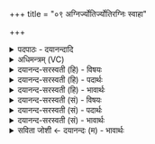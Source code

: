 +++
title = "०९ अग्निर्ज्योतिर्ज्योतिरग्निः स्वाहा"

+++
<details><summary>पदपाठः - दयानन्दादि</summary>

अ॒ग्निः। ज्योतिः॑। ज्योतिः॑। अ॒ग्निः। स्वाहा॑। सूर्य्यः॑। ज्योतिः॑। ज्योतिः॑। सूर्य्यः॑। स्वाहा॑। अ॒ग्निः। वर्च्चः॑। ज्योतिः॑। वर्च्चः॑। स्वाहा॑। सूर्य्यः॑। वर्च्चः॑। ज्योतिः॑। वर्च्चः॑। स्वाहा॑। ज्योतिः॑। सूर्य्यः॑। सूर्य्यः॑। ज्योतिः॑। स्वाहा॑। ९।
</details>

<details><summary>अधिमन्त्रम् (VC)</summary>

- अग्निसूर्यो देवते
- प्रजापतिर्ऋषिः
- पङ्क्तिः, याजुषी पङ्क्तिः
- पञ्चमः
</details>

<details><summary>दयानन्द-सरस्वती (हि) - विषयः</summary>

अग्नि और सूर्य्य कैसे हैं, इस विषय का उपदेश अगले मन्त्र में किया है ॥
</details>

<details><summary>दयानन्द-सरस्वती (हि) - पदार्थः</summary>

पदार्थान्वयभाषाः -  (अग्निः) परमेश्वर (स्वाहा) सत्य कथन करनेवाली वाणी को (ज्योतिः) जो विज्ञान प्रकाश से युक्त करके सब मनुष्यों के लिये विद्या को देता है, इसी प्रकार (अग्निः) जो प्रसिद्ध अग्नि (ज्योतिः) शिल्पविद्या साधनों के प्रकाश को देता है (सूर्यः) जो चराचर सब जगत् का आत्मा परमेश्वर (ज्योतिः) सब के आत्माओं में प्रकाश वा ज्ञान तथा सब विद्याओं का उपदेश करता है कि (स्वाहा) मनुष्य जैसा अपने हृदय से जानता हो, वैसे ही बोले तथा जो (सूर्यः) अपने प्रकाश से प्रेरणा का हेतु सूर्यलोक (ज्योतिः) मूर्तिमान् द्रव्यों का प्रकाश करता है (अग्निः) जो सब विद्याओं का प्रकाश करनेवाला परमेश्वर मनुष्यों के लिये (वर्च्चः) सब विद्याओं के अधिकरण चारों वेदों को प्रकट करता है। तथा जो (ज्योतिः) बिजुलीरूप से शरीर वा ब्रह्माण्ड में रहनेवाला अग्नि (वर्च्चः) विद्या और वृष्टि का हेतु है (सूर्यः) जो सब विद्याओं का प्रकाश करनेवाला जगदीश्वर सब मनुष्यों के लिये (स्वाहा) वेदवाणी से (वर्च्चः) सकल विद्याओं का प्रकाश और (ज्योतिः) बिजुली, सूर्य प्रसिद्ध और अग्नि नाम के तेज का प्रकाश करता है तथा जो (सूर्यः) सूर्यलोक भी (वर्च्चः) शरीर और आत्माओं के बल का प्रकाश करता है तथा जो (सूर्यः) प्राणवायु (वर्च्चः) सकल विद्या के प्रकाश करनेवाले ज्ञान को बढ़ाता है और (ज्योतिः) प्रकाशस्वरूप जगदीश्वर अच्छे प्रकार से हवन किये हुए पदार्थों को अपने रचे हुए पदार्थों में अपनी शक्ति से सर्वत्र फैलाता है, वही परमात्मा सब मनुष्यों का उपास्य देव और भौतिक अग्नि कार्य्यसिद्धि का साधन है ॥९॥
</details>

<details><summary>दयानन्द-सरस्वती (हि) - भावार्थः</summary>

भावार्थभाषाः -  स्वाहा शब्द का अर्थ निरुक्तकार की रीति से इस मन्त्र में ग्रहण किया है। अग्नि अर्थात् ईश्वर ने सामर्थ्य करके कारण से अग्नि आदि सब जगत् को उत्पन्न करके प्रकाशित किया है, उनमें से अग्नि अपने प्रकाश से आप वा और सब पदार्थों का प्रकाश करता है तथा परमेश्वर वेद के द्वारा सब विद्याओं का प्रकाश करता है। इसी प्रकार अग्नि और सूर्य भी शिल्पविद्या का प्रकाश करते हैं ॥९॥
</details>

<details><summary>दयानन्द-सरस्वती (सं) - विषयः</summary>

अथाग्निसूर्यौ कीदृशावित्युपदिश्यते ॥
</details>

<details><summary>दयानन्द-सरस्वती (सं) - पदार्थः</summary>

पदार्थान्वयभाषाः -  अग्निर्जगदीश्वरः स्वाहा ज्योतिः सर्वस्मै ददाति। एवं भौतिकोऽग्निः सर्वप्रकाशकं ज्योतिर्ददाति। सूर्यश्चराचरात्मा स्वाहा ज्योतिः सर्वात्मसु ज्ञानं ददाति। अयं सूर्यलोको ज्योतिर्दानं मूर्तद्रव्यप्रकाशनं च करोति। सर्वविद्याप्रकाशकोऽग्निर्जगदीश्वरो मनुष्यार्थं सर्वविद्याधिकरणं वर्च्चो वेदचतुष्टयं प्रादुर्भावयति। एवं ज्योतिर्विद्युदाख्योऽयमग्निः शरीरब्रह्माण्डस्थो वर्च्चो विद्यावृष्टिहेतुर्भवति। सूर्यः सकलविद्याप्रकाशको जगदीश्वरः सर्वमनुष्यार्थं स्वाहा ज्योतिर्वर्च्चः प्रकाशकं विद्युत्सूर्यप्रसिद्धाग्न्याख्यं तेजः करोति। एवं ज्योतिः सूर्यलोकोऽपि वर्च्चः शरीरात्मबलं प्रकाशयति। सूर्यः प्राणो ज्योतिः सकलविद्याप्रकाशकं ज्ञानं कारयति। तथाऽयं ज्योतिर्मयः सूर्यो जगदीश्वरः स्वाहा। ज्योतिः स्वाहुतं हविः स्वसृष्टपदार्थेषु स्वशक्त्या सर्वत्र प्रसारयति ॥९॥
</details>

<details><summary>दयानन्द-सरस्वती (सं) - भावार्थः</summary>

भावार्थभाषाः -  स्वाहाशब्दार्थो निरुक्तकाररीत्यात्र गृहीतः। ईश्वरेणाऽग्निना कारणेनाग्न्यादिकं जगत् प्रकाश्यते। तत्राग्निः स्वप्रकाशेन स्वं स्वेतरं विश्वं च प्रकाशयति। परमेश्वरो वेदद्वारा सर्वा विद्याः प्रकाशयत्येवमग्निसूर्यावपि शिल्पादिविद्याः प्रकाशयत इति ॥९॥
</details>

<details><summary>सविता जोशी ← दयानन्दः (म) - भावार्थः</summary>

भावार्थभाषाः -  या मंत्रात ‘स्वाहा’ शब्दाचा अर्थ निरुक्ताप्रमाणे घेतलेला आहे. ईश्वराने आपल्या सामर्थ्याने अग्नी इत्यादी सर्व जगाला उत्पन्न केलेले आहे. त्यापैकी अग्नी स्वतः प्रकाशित असून, इतर पदार्थांना प्रकाशित करतो व परमेश्वर वेदाद्वारे सर्व विद्या प्रकट करतो. याचप्रमाणे अग्नी व सूर्य यांच्याद्वारे शिल्पविद्या प्रकट होते.
</details>